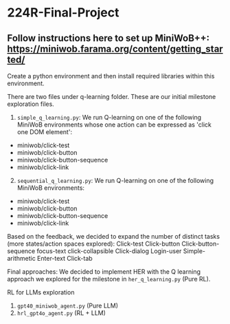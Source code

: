# 224R-Final-Project

## Follow instructions here to set up MiniWoB++: https://miniwob.farama.org/content/getting_started/
Create a python environment and then install required libraries within this environment. 

There are two files under q-learning folder. These are our initial milestone exploration files.
1. `simple_q_learning.py`: We run Q-learning on one of the following MiniWoB environments whose one action can be expressed as 'click one DOM element':
* miniwob/click-test
* miniwob/click-button
* miniwob/click-button-sequence
* miniwob/click-link

2. `sequential_q_learning.py`: We run Q-learning on one of the following MiniWoB environments:
* miniwob/click-test
* miniwob/click-button
* miniwob/click-button-sequence
* miniwob/click-link

Based on the feedback, we decided to expand the number of distinct tasks (more states/action spaces explored):
Click-test
Click-button
Click-button-sequence
focus-text
click-collapsible
Click-dialog
Login-user
Simple-arithmetic
Enter-text
Click-tab

Final approaches:
We decided to implement HER with the Q learning approach we explored for the milestone in `her_q_learning.py` (Pure RL).

RL for LLMs exploration
1. `gpt40_miniwob_agent.py` (Pure LLM)
2. `hrl_gpt4o_agent.py` (RL + LLM)


